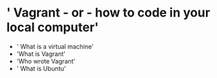 # ' Vagrant - or - how to code in your local computer'
* ' What is a virtual machine'
* 'What is Vagrant'
* 'Who wrote Vagrant'
* ' What is Ubuntu' 
